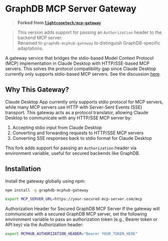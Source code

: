 # GraphDB MCP Server Gateway

> **Forked from [`lightconetech/mcp-gateway`](https://github.com/lightconetech/mcp-gateway)**

> This version adds support for passing an `Authorization` header to the backend MCP server.  
> Renamed to `graphdb-mcphub-gateway` to distinguish GraphDB-specific adaptations.

A gateway service that bridges the stdio-based Model Context Protocol (MCP) implementation in Claude Desktop with HTTP/SSE-based MCP servers. This solves the protocol compatibility gap since Claude Desktop currently only supports stdio-based MCP servers. See the discussion [here](https://github.com/orgs/modelcontextprotocol/discussions/16).

## Why This Gateway?

Claude Desktop App currently only supports stdio protocol for MCP servers, while many MCP servers use HTTP with Server-Sent Events (SSE) transport. This gateway acts as a protocol translator, allowing Claude Desktop to communicate with any HTTP/SSE MCP server by:
1. Accepting stdio input from Claude Desktop
2. Converting and forwarding requests to HTTP/SSE MCP servers
3. Converting SSE responses back to stdio format for Claude Desktop

This fork adds support for passing an `Authorization` header via environment variable, useful for secured backends like GraphDB.

## Installation

Install the gateway globally using npm:

```bash
npm install -g graphdb-mcphub-gateway
```

```bash
export MCP_SERVER_URL=https://your-secured-mcp-server.com/mcp
```

Authorization Header for Secured GraphDB MCP Server
If the gateway will communicate with a secured GraphDB MCP server, set the following environment variable to pass an authorization token (e.g., Bearer token or API key) via the Authorization header:

```bash
export MCPHUB_AUTHORIZATION_HEADER="Bearer YOUR_TOKEN_HERE"
```